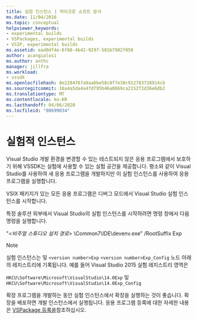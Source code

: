 ```yaml
---
title: 실험 인스턴스 | 마이크로 소프트 문서
ms.date: 11/04/2016
ms.topic: conceptual
helpviewer_keywords:
- experimental builds
- VSPackages, experimental builds
- VSIP, experimental builds
ms.assetid: ead0df4e-6f88-4b42-9297-581b7902f050
author: acangialosi
ms.author: anthc
manager: jillfra
ms.workload:
- vssdk
ms.openlocfilehash: 8e2284767a0aa6be58c0f7e38c912783728914cb
ms.sourcegitcommit: 16a4a5da4a4fd795b46a0869ca2152f2d36e6db2
ms.translationtype: MT
ms.contentlocale: ko-KR
ms.lasthandoff: 04/06/2020
ms.locfileid: "80699034"
---
```

# <a name="the-experimental-instance"></a>실험적 인스턴스
Visual Studio 개발 환경을 변경할 수 있는 테스트되지 않은 응용 프로그램에서 보호하기 위해 VSSDK는 실험에 사용할 수 있는 실험 공간을 제공합니다. 평소와 같이 Visual Studio를 사용하여 새 응용 프로그램을 개발하지만 이 실험 인스턴스를 사용하여 응용 프로그램을 실행합니다.

 VSIX 패키지가 있는 모든 응용 프로그램은 디버그 모드에서 Visual Studio 실험 인스턴스를 시작합니다.

 특정 솔루션 외부에서 Visual Studio의 실험 인스턴스를 시작하려면 명령 창에서 다음 명령을 실행합니다.

 "*\<비주얼 스튜디오 설치 경로>* \Common7\IDE\devenv.exe" /RootSuffix Exp

> [!NOTE]
> 실험 인스턴스는 및 `<version number>Exp` `<version number>Exp_Config` 노드 아래의 레지스트리에 기록됩니다. 예를 들어 Visual Studio 2015 실험 레지스트리 영역은
>
> `HKCU\Software\Microsoft\VisualStudio\14.0Exp` 및 `HKCU\Software\Microsoft\VisualStudio\14.0Exp_Config`

 확장 프로그램을 개발하는 동안 실험 인스턴스에서 확장을 실행하는 것이 좋습니다. 확장을 배포하면 개발 인스턴스에서 실행됩니다. 응용 프로그램 등록에 대한 자세한 내용은 [VSPackage 등록을](../extensibility/internals/registering-vspackages.md)참조하십시오.
